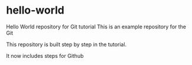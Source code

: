 # hello-world
Hello World repository for Git tutorial
This is an example repository for the Git

This repository is built step by step in the tutorial.

It now includes steps for Github
